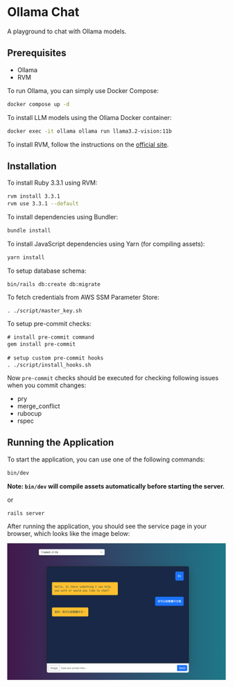 # Ollama Chat
A playground to chat with Ollama models.

## Prerequisites

- Ollama
- RVM

To run Ollama, you can simply use Docker Compose:

```sh
docker compose up -d
```

To install LLM models using the Ollama Docker container:

```sh
docker exec -it ollama ollama run llama3.2-vision:11b
```

To install RVM, follow the instructions on the [official site](https://rvm.io/).

## Installation

To install Ruby 3.3.1 using RVM:

```sh
rvm install 3.3.1
rvm use 3.3.1 --default
```

To install dependencies using Bundler:

```sh
bundle install
```

To install JavaScript dependencies using Yarn (for compiling assets):

```sh
yarn install
```

To setup database schema:

```
bin/rails db:create db:migrate
```

To fetch credentials from AWS SSM Parameter Store:

```
. ./script/master_key.sh
```

To setup pre-commit checks:

```
# install pre-commit command
gem install pre-commit

# setup custom pre-commit hooks
. ./script/install_hooks.sh
```

Now `pre-commit` checks should be executed for checking following issues when you commit changes:
- pry
- merge_conflict
- rubocup
- rspec

## Running the Application

To start the application, you can use one of the following commands:

```sh
bin/dev
```
**Note: `bin/dev` will compile assets automatically before starting the server.**

or

```sh
rails server
```

After running the application, you should see the service page in your browser, which looks like the image below:

![Service Page](doc/images/screenshot.png)
